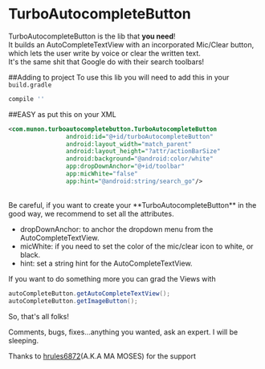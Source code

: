 # TurboAutocompleteButton
TurboAutocompleteButton is the lib that **you need**! 
<br>
It builds an AutoCompleteTextView with an incorporated Mic/Clear button, which lets the user write by voice or clear the written text.
<br>It's the same shit that Google do with their search toolbars!

##Adding to project
To use this lib you will need to add this in your `build.gradle`

```gradle
compile ''
```

##EASY 
as put this on your XML

```xml
<com.munon.turboautocompletebutton.TurboAutocompleteButton
                android:id="@+id/turboAutocompleteButton"
                android:layout_width="match_parent"
                android:layout_height="?attr/actionBarSize"
                android:background="@android:color/white"
                app:dropDownAnchor="@+id/toolbar"
                app:micWhite="false"
                app:hint="@android:string/search_go"/>
```
<br>
Be careful, if you want to create your **TurboAutocompleteButton** in the good way, we recommend to set all the attributes.

+ dropDownAnchor: to anchor the dropdown menu from the AutoCompleteTextView.
+ micWhite: if you need to set the color of the mic/clear icon to white, or black.
+ hint: set a string hint for the AutoCompleteTextView.

If you want to do something more you can grad the Views with
```java
autoCompleteButton.getAutoCompleteTextView();
autoCompleteButton.getImageButton();
```

So, that's all folks!

Comments, bugs, fixes...anything you wanted, ask an expert. I will be sleeping.

Thanks to [hrules6872](https://github.com/hrules6872)(A.K.A MA MOSES) for the support
